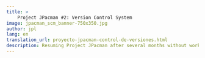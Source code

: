 ```yaml
---
title: >
    Project JPacman #2: Version Control System
image: jpacman_scm_banner-750x350.jpg
author: jpl
lang: en
translation_url: proyecto-jpacman-control-de-versiones.html
description: Resuming Project JPacman after several months without working on it. Creating the Version Control System repository. The source code first public version.
---
```


